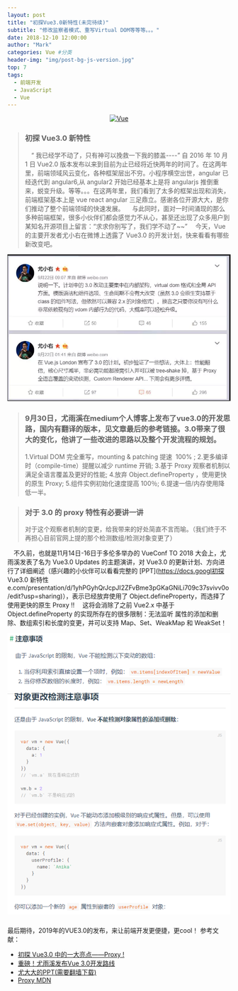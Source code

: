 ```yaml
---
layout: post
title: "初探Vue3.0新特性(未完待续)"
subtitle: "修改监察者模式、重写Virtual DOM等等等。。。"
date: 2018-12-10 12:00:00
author: "Mark"
categories: Vue #分类
header-img: "img/post-bg-js-version.jpg"
top: 7
tags:
  - 前端开发
  - JavaScript
  - Vue
---
```


<p align="center"><a href="#" target="_blank" rel="noopener noreferrer">
<img 
  width="200"
  height="200"
  src="https://cn.vuejs.org/images/logo.png"
  alt="Vue"></a></p>

> ### 初探 Vue3.0 新特性
>
> &emsp;“ 我已经学不动了，只有神可以挽救一下我的膝盖----” 自 2016 年 10 月 1 日 Vue2.0 版本发布以来到目前为止已经将近快两年的时间了。在这两年里，前端领域风云变化，各种框架层出不穷。小程序横空出世，angular 已经迭代到 angular6,从 angular2 开始已经基本上是将 angularjs 推倒重来，蜕变升级。等等。。。在这两年里，我们看到了太多的框架出现和消失，前端框架基本上是 vue react angular 三足鼎立。感谢各位开源大大，是你们推动了整个前端领域的快速发展。
> &emsp;与此同时，面对一时间涌现的那么多种前端框架，很多小伙伴们都会感觉力不从心，甚至还出现了众多用户到某知名开源项目上留言：“求求你别写了，我们学不动了~~”
> &emsp;今天，Vue 的主要开发者尤小右在微博上透露了 Vue3.0 的开发计划，快来看看有哪些新改变吧。

![image](/assets/img/2018/12/vue3.0.png)

> ### 9月30日，尤雨溪在medium个人博客上发布了vue3.0的开发思路，国内有翻译的版本，见文章最后的参考链接。3.0带来了很大的变化，他讲了一些改进的思路以及整个开发流程的规划。
>
> 1.Virtual DOM 完全重写，mounting & patching 提速  100% ;
> 2.更多编译时（compile-time）提醒以减少 runtime 开销;
> 3.基于 Proxy 观察者机制以满足全语言覆盖及更好的性能;
> 4.放弃 Object.defineProperty ，使用更快的原生 Proxy;
> 5.组件实例初始化速度提高 100％;
> 6.提速一倍/内存使用降低一半。

> ### 对于 3.0 的 proxy 特性有必要讲一讲
> 对于这个观察者机制的变更，给我带来的好处简直不言而喻。（我们终于不再担心目前官网上提的那个检测数组/检测对象变更了）

&emsp;不久前，也就是11月14日-16日于多伦多举办的 VueConf TO 2018 大会上，尤雨溪发表了名为 Vue3.0 Updates 的主题演讲，对 Vue3.0 的更新计划、方向进行了详细阐述（感兴趣的小伙伴可以看看完整的 [PPT](https://docs.googl初探 Vue3.0 新特性e.com/presentation/d/1yhPGyhQrJcpJI2ZFvBme3pGKaGNiLi709c37svivv0o/edit?usp=sharing)），表示已经放弃使用了 Object.defineProperty，而选择了使用更快的原生 Proxy !!
&emsp;这将会消除了之前 Vue2.x 中基于 Object.defineProperty 的实现所存在的很多限制：无法监听 属性的添加和删除、数组索引和长度的变更，并可以支持 Map、Set、WeakMap 和 WeakSet！

![image](/assets/img/2018/12/1.png)
![image](/assets/img/2018/12/2.png)

> ### 
>


最后期待，2019年的VUE3.0的发布，来让前端开发更便捷，更cool！
参考文献：
- [初探 Vue3.0 中的一大亮点——Proxy !](https://juejin.im/post/5bfcbab0518825741e7bd67f)
- [重磅！尤雨溪发布Vue 3.0开发路线](https://mp.weixin.qq.com/s/k6OhMNrpagtTmbhkW-tmZg)
- [尤大大的PPT(需要翻墙下载)](https://docs.google.com/presentation/d/1yhPGyhQrJcpJI2ZFvBme3pGKaGNiLi709c37svivv0o/edit?usp=sharing)
- [Proxy MDN](https://developer.mozilla.org/zh-CN/docs/Web/JavaScript/Reference/Global_Objects/Proxy)